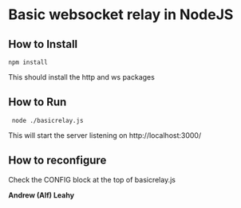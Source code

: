# Basic websocket relay in NodeJS

## How to Install

```npm install```

This should install the http and ws packages

## How to Run

``` node ./basicrelay.js```

This will start the server listening on http://localhost:3000/

## How to reconfigure

Check the CONFIG block at the top of basicrelay.js

__Andrew (Alf) Leahy__

